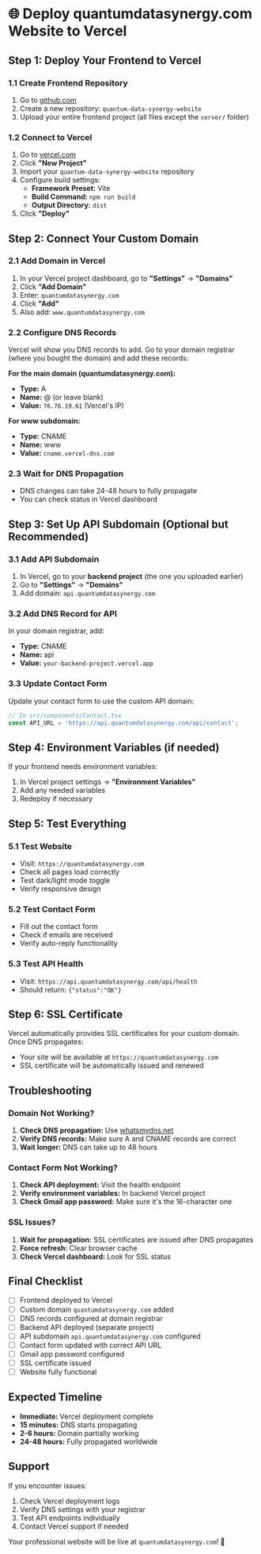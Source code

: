 # 🌐 Deploy quantumdatasynergy.com Website to Vercel

## Step 1: Deploy Your Frontend to Vercel

### 1.1 Create Frontend Repository
1. Go to [github.com](https://github.com)
2. Create a new repository: `quantum-data-synergy-website`
3. Upload your entire frontend project (all files except the `server/` folder)

### 1.2 Connect to Vercel
1. Go to [vercel.com](https://vercel.com)
2. Click **"New Project"**
3. Import your `quantum-data-synergy-website` repository
4. Configure build settings:
   - **Framework Preset:** Vite
   - **Build Command:** `npm run build`
   - **Output Directory:** `dist`
5. Click **"Deploy"**

## Step 2: Connect Your Custom Domain

### 2.1 Add Domain in Vercel
1. In your Vercel project dashboard, go to **"Settings"** → **"Domains"**
2. Click **"Add Domain"**
3. Enter: `quantumdatasynergy.com`
4. Click **"Add"**
5. Also add: `www.quantumdatasynergy.com`

### 2.2 Configure DNS Records
Vercel will show you DNS records to add. Go to your domain registrar (where you bought the domain) and add these records:

**For the main domain (quantumdatasynergy.com):**
- **Type:** A
- **Name:** @ (or leave blank)
- **Value:** `76.76.19.61` (Vercel's IP)

**For www subdomain:**
- **Type:** CNAME
- **Name:** www
- **Value:** `cname.vercel-dns.com`

### 2.3 Wait for DNS Propagation
- DNS changes can take 24-48 hours to fully propagate
- You can check status in Vercel dashboard

## Step 3: Set Up API Subdomain (Optional but Recommended)

### 3.1 Add API Subdomain
1. In Vercel, go to your **backend project** (the one you uploaded earlier)
2. Go to **"Settings"** → **"Domains"**
3. Add domain: `api.quantumdatasynergy.com`

### 3.2 Add DNS Record for API
In your domain registrar, add:
- **Type:** CNAME
- **Name:** api
- **Value:** `your-backend-project.vercel.app`

### 3.3 Update Contact Form
Update your contact form to use the custom API domain:

```javascript
// In src/components/Contact.tsx
const API_URL = 'https://api.quantumdatasynergy.com/api/contact';
```

## Step 4: Environment Variables (if needed)

If your frontend needs environment variables:
1. In Vercel project settings → **"Environment Variables"**
2. Add any needed variables
3. Redeploy if necessary

## Step 5: Test Everything

### 5.1 Test Website
- Visit: `https://quantumdatasynergy.com`
- Check all pages load correctly
- Test dark/light mode toggle
- Verify responsive design

### 5.2 Test Contact Form
- Fill out the contact form
- Check if emails are received
- Verify auto-reply functionality

### 5.3 Test API Health
- Visit: `https://api.quantumdatasynergy.com/api/health`
- Should return: `{"status":"OK"}`

## Step 6: SSL Certificate

Vercel automatically provides SSL certificates for your custom domain. Once DNS propagates:
- Your site will be available at `https://quantumdatasynergy.com`
- SSL certificate will be automatically issued and renewed

## Troubleshooting

### Domain Not Working?
1. **Check DNS propagation:** Use [whatsmydns.net](https://whatsmydns.net)
2. **Verify DNS records:** Make sure A and CNAME records are correct
3. **Wait longer:** DNS can take up to 48 hours

### Contact Form Not Working?
1. **Check API deployment:** Visit the health endpoint
2. **Verify environment variables:** In backend Vercel project
3. **Check Gmail app password:** Make sure it's the 16-character one

### SSL Issues?
1. **Wait for propagation:** SSL certificates are issued after DNS propagates
2. **Force refresh:** Clear browser cache
3. **Check Vercel dashboard:** Look for SSL status

## Final Checklist

- [ ] Frontend deployed to Vercel
- [ ] Custom domain `quantumdatasynergy.com` added
- [ ] DNS records configured at domain registrar
- [ ] Backend API deployed (separate project)
- [ ] API subdomain `api.quantumdatasynergy.com` configured
- [ ] Contact form updated with correct API URL
- [ ] Gmail app password configured
- [ ] SSL certificate issued
- [ ] Website fully functional

## Expected Timeline

- **Immediate:** Vercel deployment complete
- **15 minutes:** DNS starts propagating
- **2-6 hours:** Domain partially working
- **24-48 hours:** Fully propagated worldwide

## Support

If you encounter issues:
1. Check Vercel deployment logs
2. Verify DNS settings with your registrar
3. Test API endpoints individually
4. Contact Vercel support if needed

Your professional website will be live at `quantumdatasynergy.com`! 🚀